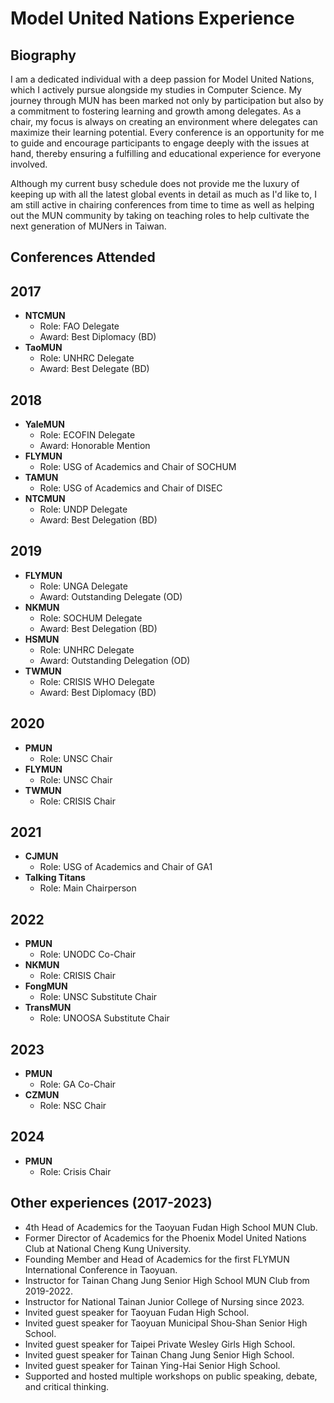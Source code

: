 # Model United Nations Experience

## Biography
I am a dedicated individual with a deep passion for Model United Nations, which I actively pursue alongside my studies in Computer Science. My journey through MUN has been marked not only by participation but also by a commitment to fostering learning and growth among delegates. As a chair, my focus is always on creating an environment where delegates can maximize their learning potential. Every conference is an opportunity for me to guide and encourage participants to engage deeply with the issues at hand, thereby ensuring a fulfilling and educational experience for everyone involved.

Although my current busy schedule does not provide me the luxury of keeping up with all the latest global events in detail as much as I'd like to, I am still active in chairing conferences from time to time as well as helping out the MUN community by taking on teaching roles to help cultivate the next generation of MUNers in Taiwan.  

## Conferences Attended

## 2017
- **NTCMUN**
  - Role: FAO Delegate
  - Award: Best Diplomacy (BD)
- **TaoMUN**
  - Role: UNHRC Delegate
  - Award: Best Delegate (BD)

## 2018
- **YaleMUN**
  - Role: ECOFIN Delegate
  - Award: Honorable Mention
- **FLYMUN**
  - Role: USG of Academics and Chair of SOCHUM
- **TAMUN**
  - Role: USG of Academics and Chair of DISEC
- **NTCMUN**
  - Role: UNDP Delegate
  - Award: Best Delegation (BD)

## 2019
- **FLYMUN**
  - Role: UNGA Delegate
  - Award: Outstanding Delegate (OD)
- **NKMUN**
  - Role: SOCHUM Delegate
  - Award: Best Delegation (BD)
- **HSMUN**
  - Role: UNHRC Delegate
  - Award: Outstanding Delegation (OD)
- **TWMUN**
  - Role: CRISIS WHO Delegate
  - Award: Best Diplomacy (BD)

## 2020
- **PMUN**
  - Role: UNSC Chair
- **FLYMUN**
  - Role: UNSC Chair
- **TWMUN**
  - Role: CRISIS Chair

## 2021
- **CJMUN**
  - Role: USG of Academics and Chair of GA1
- **Talking Titans**
  - Role: Main Chairperson

## 2022
- **PMUN**
  - Role: UNODC Co-Chair
- **NKMUN**
  - Role: CRISIS Chair
- **FongMUN**
  - Role: UNSC Substitute Chair
- **TransMUN**
  - Role: UNOOSA Substitute Chair

## 2023
- **PMUN**
  - Role: GA Co-Chair
- **CZMUN** 
  - Role: NSC Chair

## 2024
- **PMUN**
  - Role: Crisis Chair

## Other experiences (2017-2023)
- 4th Head of Academics for the Taoyuan Fudan High School MUN Club. 
- Former Director of Academics for the Phoenix Model United Nations Club at National Cheng Kung University. 
- Founding Member and Head of Academics for the first FLYMUN International Conference in Taoyuan. 
- Instructor for Tainan Chang Jung Senior High School MUN Club from 2019-2022. 
- Instructor for National Tainan Junior College of Nursing since 2023. 
- Invited guest speaker for Taoyuan Fudan High School. 
- Invited guest speaker for Taoyuan Municipal Shou-Shan Senior High School. 
- Invited guest speaker for Taipei Private Wesley Girls High School. 
- Invited guest speaker for Tainan Chang Jung Senior High School. 
- Invited guest speaker for Tainan Ying-Hai Senior High School. 
- Supported and hosted multiple workshops on public speaking, debate, and critical thinking. 
